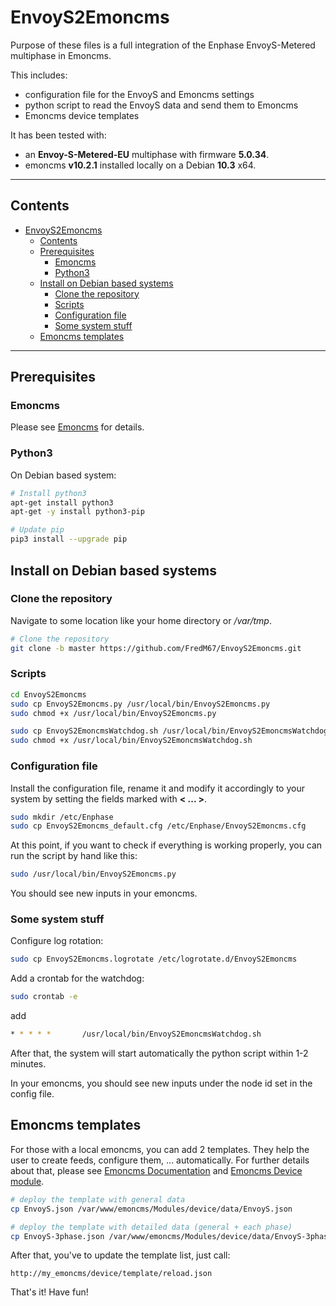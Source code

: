 # EnvoyS2Emoncms

Purpose of these files is a full integration of the Enphase EnvoyS-Metered multiphase in Emoncms.

This includes:
- configuration file for the EnvoyS and Emoncms settings
- python script to read the EnvoyS data and send them to Emoncms
- Emoncms device templates

It has been tested with:
- an **Envoy-S-Metered-EU** multiphase with firmware **5.0.34**.
- emoncms **v10.2.1** installed locally on a Debian **10.3** x64.

***
## Contents
- [EnvoyS2Emoncms](#envoys2emoncms)
  - [Contents](#contents)
  - [Prerequisites](#prerequisites)
    - [Emoncms](#emoncms)
    - [Python3](#python3)
  - [Install on Debian based systems](#install-on-debian-based-systems)
    - [Clone the repository](#clone-the-repository)
    - [Scripts](#scripts)
    - [Configuration file](#configuration-file)
    - [Some system stuff](#some-system-stuff)
  - [Emoncms templates](#emoncms-templates)

***

## Prerequisites

### Emoncms
Please see [Emoncms](https://emoncms.org/) for details.

### Python3
On Debian based system:
```sh
# Install python3
apt-get install python3
apt-get -y install python3-pip

# Update pip
pip3 install --upgrade pip
```

## Install on Debian based systems

### Clone the repository
Navigate to some location like your home directory or */var/tmp*.
```sh
# Clone the repository
git clone -b master https://github.com/FredM67/EnvoyS2Emoncms.git
```
### Scripts
```sh
cd EnvoyS2Emoncms
sudo cp EnvoyS2Emoncms.py /usr/local/bin/EnvoyS2Emoncms.py
sudo chmod +x /usr/local/bin/EnvoyS2Emoncms.py

sudo cp EnvoyS2EmoncmsWatchdog.sh /usr/local/bin/EnvoyS2EmoncmsWatchdog.sh
sudo chmod +x /usr/local/bin/EnvoyS2EmoncmsWatchdog.sh
```

### Configuration file
Install the configuration file, rename it and modify it accordingly to your system by setting the fields marked with **< ... >**.
```sh
sudo mkdir /etc/Enphase
sudo cp EnvoyS2Emoncms_default.cfg /etc/Enphase/EnvoyS2Emoncms.cfg
```

At this point, if you want to check if everything is working properly, you can run the script by hand like this:
```sh
sudo /usr/local/bin/EnvoyS2Emoncms.py
```
You should see new inputs in your emoncms.

### Some system stuff
Configure log rotation:
```sh
sudo cp EnvoyS2Emoncms.logrotate /etc/logrotate.d/EnvoyS2Emoncms
```

Add a crontab for the watchdog:
```sh
sudo crontab -e
```
add
```sh
* * * * *       /usr/local/bin/EnvoyS2EmoncmsWatchdog.sh
```

After that, the system will start automatically the python script within 1-2 minutes.

In your emoncms, you should see new inputs under the node id set in the config file.

## Emoncms templates
For those with a local emoncms, you can add 2 templates. They help the user to create feeds, configure them, ... automatically.
For further details about that, please see [Emoncms Documentation](https://github.com/emoncms/emoncms) and [Emoncms Device module](https://github.com/emoncms/device).
```sh
# deploy the template with general data
cp EnvoyS.json /var/www/emoncms/Modules/device/data/EnvoyS.json

# deploy the template with detailed data (general + each phase)
cp EnvoyS-3phase.json /var/www/emoncms/Modules/device/data/EnvoyS-3phase.json
```
After that, you've to update the template list, just call:
```
http://my_emoncms/device/template/reload.json
```
That's it!
Have fun!